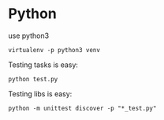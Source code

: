 # Python

use python3

```
virtualenv -p python3 venv
```

Testing tasks is easy:
```
python test.py
```

Testing libs is easy:
```
python -m unittest discover -p "*_test.py"
```

